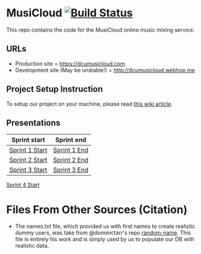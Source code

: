 # MusiCloud [![Build Status](https://travis-ci.com/CPSSD/MusiCloud.svg?token=VTsNQCkWWmZRNF9jfpa7&branch=master)](https://travis-ci.com/CPSSD/MusiCloud)
This repo contains the code for the MusiCloud online music mixing service.

## URLs
- Production site = https://dcumusicloud.com
- Development site (May be unstable!) = http://dcumusicloud.webhop.me

## Project Setup Instruction
To setup our project on your machine, please read [this wiki article](https://github.com/CPSSD/MusiCloud/wiki/MusiCloud-Project-Setup).

## Presentations

Sprint start | Sprint end
---|---
[Sprint 1 Start](https://docs.google.com/presentation/d/1nHhMDjFC2nuO9RaTrjN3yLTlmu7kZL6ef_p-Xfh5ETs/edit?usp=sharing)|[Sprint 1 End](https://docs.google.com/presentation/d/1-S9CH44S0XYHTo-oLQlmGt99yo7yInbsjSCJSH5wbcs/edit?usp=sharing)|
[Sprint 2 Start](https://docs.google.com/presentation/d/1BjvWF_6WQabbuikUCCV2Urdyj9taUJPS3SOp89YqEZ4/edit?usp=sharing)|[Sprint 2 End](https://docs.google.com/presentation/d/1CpGCclZtmFaxMC6vDA0nHrIWmSOsZlfENur1_Eu1cDw/edit?usp=sharing)|
[Sprint 3 Start](https://docs.google.com/presentation/d/1H7DcZ2nPfzFtq4VcEbZqAKYOJLm4VQXr0tSrvKBI9Uw/edit?usp=sharing)|[Sprint 3 End](https://docs.google.com/presentation/d/1XLizrVPG9mZKRQ06YrzZmSaPWodltdRUmtoSdBT-Dbk/edit?usp=sharing)|
[Sprint 4 Start](https://docs.google.com/presentation/d/1Ey2A0vwjZ4y__ndMxSlbtSyS5Bvw4bjw4et05lhpO74/edit?usp=sharing)

# Files From Other Sources (Citation)
- The names.txt file, which provided us with first names to create realistic dummy users,
was take from @dominictarr's repo [random-name](https://github.com/dominictarr/random-name).
This file is entirely his work and is simply used by us to populate our DB with realistic data.
